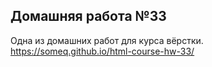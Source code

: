 ## Домашняя работа №33
Одна из домашних работ для курса вёрстки.
https://someq.github.io/html-course-hw-33/
